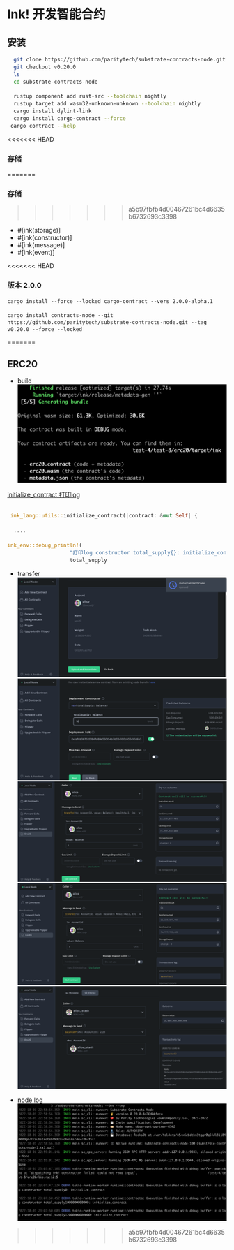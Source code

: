 # Ink! 开发智能合约

## 安装
``` bash
  git clone https://github.com/paritytech/substrate-contracts-node.git
  git checkout v0.20.0
  ls
  cd substrate-contracts-node

  rustup component add rust-src --toolchain nightly
  rustup target add wasm32-unknown-unknown --toolchain nightly
  cargo install dylint-link
  cargo install cargo-contract --force
 cargo contract --help
```

<<<<<<< HEAD
### 存储 
=======
### 存储
>>>>>>> a5b97fbfb4d00467261bc4d6635b6732693c3398

- #[ink(storage)]
- #[ink(constructor)]
- #[ink(message)]
- #[ink(event)]

<<<<<<< HEAD
### 版本 2.0.0
```
cargo install --force --locked cargo-contract --vers 2.0.0-alpha.1

cargo install contracts-node --git https://github.com/paritytech/substrate-contracts-node.git --tag v0.20.0 --force --locked
```
=======
## ERC20

- build
  ![bu](img/build.png)

[initialize_contract 打印log](https://github.com/lc-1010/test-4/blob/main/test-8/erc20/lib.rs#L61)

```rust

 ink_lang::utils::initialize_contract(|contract: &mut Self| {

  ....

ink_env::debug_println!(
                    "打印log constructor total_supply{}: initialize_contract ",
                    total_supply
```

- transfer
  ![tr](img/upload.png)
  ![tr](img/new.png)
  ![tr](img/call.png)
  ![tr](img/trs.png)
  ![tr](img/balance.png)

- node log
  ![log](img/log.png)
>>>>>>> a5b97fbfb4d00467261bc4d6635b6732693c3398
